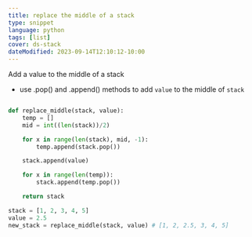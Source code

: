 ```yaml
---
title: replace the middle of a stack
type: snippet
language: python
tags: [list]
cover: ds-stack
dateModified: 2023-09-14T12:10:12-10:00
---
```


Add a value to the middle of a stack

- use .pop() and .append() methods to add `value` to the middle of `stack`

```py

def replace_middle(stack, value):
    temp = []
    mid = int((len(stack))/2)

    for x in range(len(stack), mid, -1):
        temp.append(stack.pop())

    stack.append(value)

    for x in range(len(temp)):
        stack.append(temp.pop())

    return stack
```

```py
stack = [1, 2, 3, 4, 5]
value = 2.5
new_stack = replace_middle(stack, value) # [1, 2, 2.5, 3, 4, 5]
```
